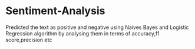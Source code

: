 # Sentiment-Analysis
Predicted the text as positive and negative using Naives Bayes and Logistic Regression algorithm by analysing them in terms of accuracy,f1 score,precision etc
